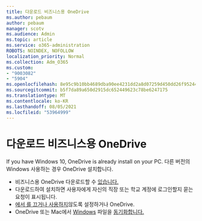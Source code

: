 ```yaml
---
title: 다운로드 비즈니스용 OneDrive
ms.author: pebaum
author: pebaum
manager: scotv
ms.audience: Admin
ms.topic: article
ms.service: o365-administration
ROBOTS: NOINDEX, NOFOLLOW
localization_priority: Normal
ms.collection: Adm_O365
ms.custom:
- "9003082"
- "5904"
ms.openlocfilehash: 8e95c9b10bb4689dba90ee4231dd2a8d07259d450dd26f952446edb6ef89eb8b
ms.sourcegitcommit: b5f7da89a650d2915dc652449623c78be6247175
ms.translationtype: MT
ms.contentlocale: ko-KR
ms.lasthandoff: 08/05/2021
ms.locfileid: "53964999"
---
```

# <a name="download-onedrive-for-business"></a>다운로드 비즈니스용 OneDrive

If you have Windows 10, OneDrive is already install on your PC. 다른 버전의 Windows 사용하는 경우 OneDrive 설치합니다.

- 비즈니스용 OneDrive 다운로드할 수 [있습니다.](https://www.microsoft.com/microsoft-365/onedrive/download)
- 다운로드하여 설치하면 사용자에게 자신의 직장 또는 학교 계정에 로그인할지 묻는 요청이 표시됩니다.
- [에서 를 끄거나 사용하지](https://support.microsoft.com/office/turn-off-disable-or-uninstall-onedrive-f32a17ce-3336-40fe-9c38-6efb09f944b0)않도록 설정하거나 OneDrive.
- OneDrive 또는 Mac에서 [Windows](https://support.microsoft.com/office/615391c4-2bd3-4aae-a42a-858262e42a49) 파일을 [동기화합니다.](https://support.microsoft.com/office/d11b9f29-00bb-4172-be39-997da46f913f)
